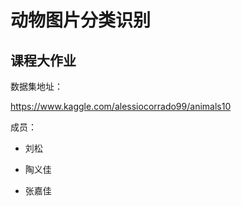 # 动物图片分类识别

## 课程大作业

数据集地址：

https://www.kaggle.com/alessiocorrado99/animals10

成员：

- 刘松

- 陶义佳

- 张嘉佳